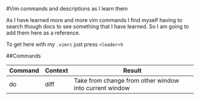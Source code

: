 #Vim commands and descriptions as I learn them

As I have learned more and more vim commands I find myself having to search though docs to see something that I have learned. So I am going to add them here as a reference.

To get here with my `.vimrc` just press `<leader>h`

##Commands

| Command | Context | Result                                                 |
|---------|---------|--------------------------------------------------------|
| do      | diff    | Take from change from other window into current window |


